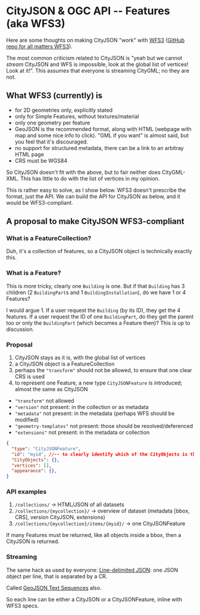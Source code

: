 
# CityJSON & OGC API -- Features (aka WFS3)

Here are some thoughts on making CityJSON "work" with [WFS3](docs.opengeospatial.org/is/17-069r3/17-069r3.html) ([GitHub repo for all matters WFS3](https://github.com/opengeospatial/ogcapi-features)).

The most common criticism related to CityJSON is "yeah but we cannot *stream* CityJSON and WFS is impossible, look at the global list of vertices! Look at it!".
This assumes that everyone is streaming CityGML; no they are not.


## What WFS3 (currently) is

- for 2D geometries only, explicitly stated
- only for Simple Features, without textures/material
- only one geometry per feature
- GeoJSON is the recommended format, along with HTML (webpage with map and some nice info to click). "GML if you want" is almost said, but you feel that it's discouraged.
- no support for structured metadata, there can be a link to an arbitray HTML page
- CRS must be WGS84

So CityJSON doesn't fit with the above, but to fair neither does CityGML-XML.
This has little to do with the list of vertices in my opinion.

This is rather easy to solve, as I show below.
WFS3 doesn't prescribe the format, just the API.
We can build the API for CityJSON as below, and it would be WFS3-compliant.



## A proposal to make CityJSON WFS3-compliant


### What is a FeatureCollection?

Duh, it's a collection of features, so a CityJSON object is technically exactly this.

### What is a Feature?

This is more tricky, clearly one `Building` is one. 
But if that `Building` has 3 children (2 `BuildingPart`s and 1 `BuildingInstallation`), do we have 1 or 4 Features?

I would argue 1.
If a user request the `Building` (by its ID), they get the 4 features.
If a user request the ID of one `BuildingPart`, do they get the parent too or only the `BuildingPart` (which becomes a Feature then)?
This is up to discussion.


### Proposal

1. CityJSON stays as it is, with the global list of vertices
1. a CityJSON object is a FeatureCollection
1. perhaps the `"transform"` should not be allowed, to ensure that one clear CRS is used
1. to represent one Feature, a new type `CityJSONFeature` is introduced; almost the same as CityJSON

  - `"transform"` not allowed
  - `"version"` not present: in the collection or as metadata
  - `"metadata"` not present: in the metadata (perhaps WFS should be modified)
  - `"geometry-templates"` not present: those should be resolved/deferenced
  - `"extensions"` not present: in the metadata or collection


```json
{
  "type": "CityJSONFeature",
  "id": "myid", //-- to clearly identify which of the CityObjects is the "main" one
  "CityObjects": {},
  "vertices": [],
  "appearance": {},
}
```

### API examples

1. `/collections/` -> HTML/JSON of all datasets
1. `/collections/{mycollection}/` -> overview of dataset (metadata [bbox, CRS], version CityJSON, extensions)
1. `/collections/{mycollection}/items/{myid}/` -> one CityJSONFeature

If many Features must be returned, like all objects inside a bbox, then a CityJSON is returned.


### Streaming

The same hack as used by everyone: [Line-delimited JSON](https://en.m.wikipedia.org/wiki/JSON_streaming#Line-delimited_JSON): one JSON object per line, that is separated by a CR.

Called [GeoJSON Text Sequences](https://tools.ietf.org/html/rfc8142) also.

So each line can be either a CityJSON or a CityJSONFeature, inline with WFS3 specs.
